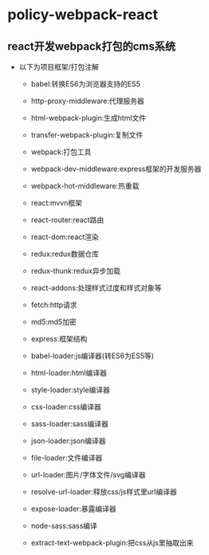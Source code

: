 # policy-webpack-react
react开发webpack打包的cms系统
----------
* 以下为项目框架/打包注解
    * babel:转换ES6为浏览器支持的ES5
    * http-proxy-middleware:代理服务器
    * html-webpack-plugin:生成html文件
    * transfer-webpack-plugin:复制文件
    * webpack:打包工具
    * webpack-dev-middleware:express框架的开发服务器
    * webpack-hot-middleware:热重载
    
    * react:mvvn框架
    * react-router:react路由
    * react-dom:react渲染
    * redux:redux数据仓库
    * redux-thunk:redux异步加载
    * react-addons:处理样式过度和样式对象等
    * fetch:http请求
    * md5:md5加密
    
    * express:框架结构
    
    * babel-loader:js编译器(转ES6为ES5等)
    * html-loader:html编译器
    * style-loader:style编译器
    * css-loader:css编译器
    * sass-loader:sass编译器
    * json-loader:json编译器
    * file-loader:文件编译器
    * url-loader:图片/字体文件/svg编译器
    * resolve-url-loader:释放css/js样式里url编译器
    * expose-loader:暴露编译器
    
    * node-sass:sass编译
    * extract-text-webpack-plugin:把css从js里抽取出来